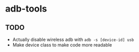 # adb-tools

## TODO

-   Actually disable wireless adb with `adb -s [device-id] usb`
-   Make device class to make code more readable
